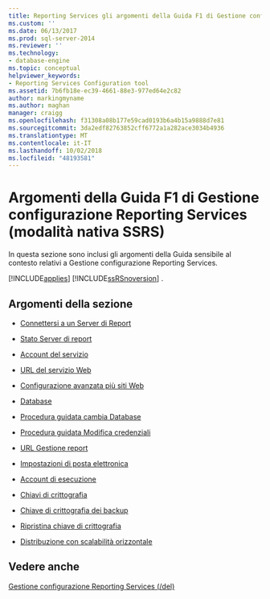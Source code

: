 ```yaml
---
title: Reporting Services gli argomenti della Guida F1 di Gestione configurazione (modalità nativa SSRS) | Microsoft Docs
ms.custom: ''
ms.date: 06/13/2017
ms.prod: sql-server-2014
ms.reviewer: ''
ms.technology:
- database-engine
ms.topic: conceptual
helpviewer_keywords:
- Reporting Services Configuration tool
ms.assetid: 7b6fb18e-ec39-4661-88e3-977ed64e2c82
author: markingmyname
ms.author: maghan
manager: craigg
ms.openlocfilehash: f31308a08b177e59cad0193b6a4b15a9888d7e81
ms.sourcegitcommit: 3da2edf82763852cff6772a1a282ace3034b4936
ms.translationtype: MT
ms.contentlocale: it-IT
ms.lasthandoff: 10/02/2018
ms.locfileid: "48193581"
---
```

# <a name="reporting-services-configuration-manager-f1-help-topics-ssrs-native-mode"></a>Argomenti della Guida F1 di Gestione configurazione Reporting Services (modalità nativa SSRS)
  In questa sezione sono inclusi gli argomenti della Guida sensibile al contesto relativi a Gestione configurazione Reporting Services.  
  
 [!INCLUDE[applies](../../includes/applies-md.md)] [!INCLUDE[ssRSnoversion](../../includes/ssrsnoversion-md.md)] .  
  
## <a name="in-this-section"></a>Argomenti della sezione  
  
-   [Connettersi a un Server di Report](../../../2014/sql-server/install/connect-to-a-native-mode-report-server.md)  
  
-   [Stato Server di report](../../../2014/sql-server/install/report-server-status-ssrs-native-mode.md)  
  
-   [Account del servizio](../../../2014/sql-server/install/service-account-ssrs-native-mode.md)  
  
-   [URL del servizio Web](../../../2014/sql-server/install/web-service-url-ssrs-native-mode.md)  
  
-   [Configurazione avanzata più siti Web](../../../2014/sql-server/install/advanced-multiple-web-site-configuration-ssrs-native-mode.md)  
  
-   [Database](../../../2014/sql-server/install/database-ssrs-native-mode.md)  
  
-   [Procedura guidata cambia Database](../../../2014/sql-server/install/change-database-wizard-ssrs-native-mode.md)  
  
-   [Procedura guidata Modifica credenziali](../../../2014/sql-server/install/change-credentials-wizard-ssrs-native-mode.md)  
  
-   [URL Gestione report](../../../2014/sql-server/install/report-manager-url-ssrs-native-mode.md)  
  
-   [Impostazioni di posta elettronica](../../reporting-services/install-windows/e-mail-settings-reporting-services-native-mode-configuration-manager.md)  
  
-   [Account di esecuzione](../../../2014/sql-server/install/execution-account-ssrs-native-mode.md)  
  
-   [Chiavi di crittografia](../../../2014/sql-server/install/encryption-keys-ssrs-native-mode.md)  
  
-   [Chiave di crittografia dei backup](../../../2014/sql-server/install/backup-encryption-key-ssrs-native-mode.md)  
  
-   [Ripristina chiave di crittografia](../../../2014/sql-server/install/restore-encryption-key-ssrs-native-mode.md)  
  
-   [Distribuzione con scalabilità orizzontale](../../../2014/sql-server/install/scale-out-deployment-native-mode-report-server.md)  
  
## <a name="see-also"></a>Vedere anche  
 [Gestione configurazione Reporting Services &#40;/del&#41;](/sql/2014/sql-server/install/reporting-services-configuration-manager-native-mode)  
  
  

